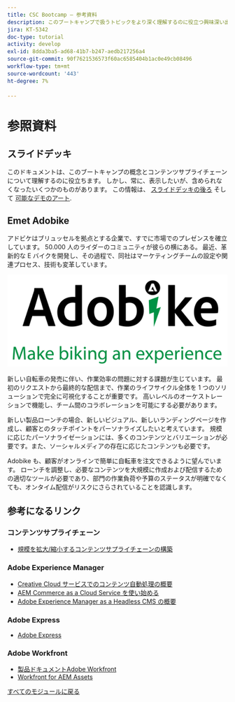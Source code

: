 ```yaml
---
title: CSC Bootcamp — 参考資料
description: このブートキャンプで扱うトピックをより深く理解するのに役立つ興味深い出発点。
jira: KT-5342
doc-type: tutorial
activity: develop
exl-id: 8dda3ba5-ad68-41b7-b247-aedb217256a4
source-git-commit: 90f7621536573f60ac6585404b1ac0e49cb08496
workflow-type: tm+mt
source-wordcount: '443'
ht-degree: 7%

---
```


# 参照資料

## スライドデッキ

このドキュメントは、このブートキャンプの概念とコンテンツサプライチェーンについて理解するのに役立ちます。 しかし、常に、表示したいが、含められなくなったいくつかのものがあります。 この情報は、 [スライドデッキの後ろ](https://adobe.sharepoint.com/:p:/r/sites/SWEnterpriseMarketingTeam/Shared%20Documents/Bootcamps/Content%20Supply%20Chain%20Bootcamp/Experience%20Makers%20Content%20Supply%20Chain%20Slide%20Deck.pptx?d=w1a3787d39c3a43ab941cfd0069f8383a&amp;csf=1&amp;web=1&amp;e=57aFUU) そして [可能なデモのアート](https://xd.adobe.com/view/45ea642f-69fb-4bbe-bba6-6915a3709a6d-10b9/?fullscreen).

## Emet Adobike

アドビケはブリュッセルを拠点とする企業で、すでに市場でのプレゼンスを確立しています。 50.000 人のライダーのコミュニティが彼らの横にある。 最近、革新的な E バイクを開発し、その過程で、同社はマーケティングチームの設定や関連プロセス、技術も変革しています。

![安戸池](./images/adobike-logo.png)

新しい自転車の発売に伴い、作業効率の問題に対する課題が生じています。 最初のリクエストから最終的な配信まで、作業のライフサイクル全体を 1 つのソリューションで完全に可視化することが重要です。 高いレベルのオーケストレーションで機能し、チーム間のコラボレーションを可能にする必要があります。

新しい製品ローンチの場合、新しいビジュアル、新しいランディングページを作成し、顧客とのタッチポイントをパーソナライズしたいと考えています。 規模に応じたパーソナライゼーションには、多くのコンテンツとバリエーションが必要です。また、ソーシャルメディアの存在に応じたコンテンツも必要です。

Adobike も、顧客がオンラインで簡単に自転車を注文できるように望んでいます。 ローンチを調整し、必要なコンテンツを大規模に作成および配信するための適切なツールが必要であり、部門の作業負荷や予算のステータスが明確でなくても、オンタイム配信がリスクにさらされていることを認識します。


## 参考になるリンク

### コンテンツサプライチェーン

- [規模を拡大/縮小するコンテンツサプライチェーンの構築](https://business.adobe.com/resources/webinars/building-a-content-supply-chain-that-scales.html)

### Adobe Experience Manager

- [Creative Cloud サービスでのコンテンツ自動処理の概要](https://experienceleague.adobe.com/docs/experience-manager-learn/assets/content-automation/overview.html?lang=en)
- [AEM Commerce as a Cloud Service を使い始める](https://experienceleague.adobe.com/docs/experience-manager-cloud-service/content/content-and-commerce/storefront/getting-started.html)
- [Adobe Experience Manager as a Headless CMS の概要](https://experienceleague.adobe.com/docs/experience-manager-cloud-service/content/headless/introduction.html?lang=en)

### Adobe Express

- [Adobe Express](https://helpx.adobe.com/express/using/work-with-templates.html)

### Adobe Workfront

- [製品ドキュメントAdobe Workfront](https://experienceleague.adobe.com/docs/workfront/using/home.html?lang=en)
- [Workfront for AEM Assets](https://exchange.adobe.com/apps/ec/101385/workfront-for-aem-assets)


[すべてのモジュールに戻る](./overview.md)
